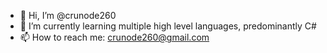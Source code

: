- 👋 Hi, I’m @crunode260
- 🌱 I’m currently learning multiple high level languages, predominantly C#
- 📫 How to reach me: crunode260@gmail.com
